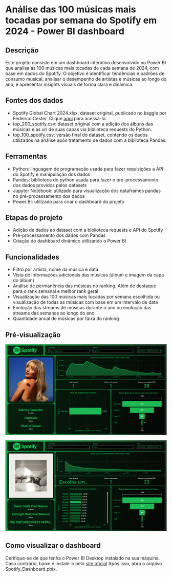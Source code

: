 # Análise das 100 músicas mais tocadas por semana do Spotify em 2024 - Power BI dashboard

## Descrição

Este projeto consiste em um dashboard interativo desenvolvido no Power BI que analisa as 100 músicas mais tocadas de cada semana de 2024, com base em dados do Spotify. O objetivo é identificar tendências e padrões de consumo musical, analisar o desempenho de artistas e músicas ao longo do ano, e apresentar insights visuais de forma clara e dinâmica.

## Fontes dos dados

- Spotify Global Chart 2024.xlsx: dataset original, publicado no kaggle por Federico Cester. Clique [aqui](https://www.kaggle.com/datasets/federicocester97/spotify-global-chart-2024) para acessá-lo.
- top_200_spotify.csv: dataset original com a adição dos álbuns das músicas e as url de suas capas via biblioteca requests do Python.
- top_100_spotify.csv: versão final do dataset, contendo os dados utilizados na análise após tratamento de dados com a biblioteca Pandas.

## Ferramentas

- Python: linguagem de programação usada para fazer requisições a API do Spotify e manipulação dos dados
- Pandas: biblioteca do python usada para fazer o pré-processamento dos dados providos pelos datasets
- Jupyter Notebook: utilizado para visualização dos dataframes pandas no pré-processamento dos dados
- Power BI: utilizado para criar o dashboard do projeto

## Etapas do projeto
- Adição de dados ao dataset com a biblioteca requests e API do Spotify
- Pré-processamento dos dados com Pandas
- Criação do dashboard dinâmico utilizando o Power BI

## Funcionalidades
- Filtro por artista, nome da música e data
- Vista de informações adicionais das músicas (álbum e imagem da capa do álbum)
- Análise de permanência das músicas no ranking. Além de destaque para o rank semanal e melhor rank geral
- Visualização das 100 músicas mais tocadas por semana escolhida ou visualização de todas as músicas com base em um intervalo de data
- Evolução das streams de músicas durante o ano ou evolução das streams das semanas ao longo do ano
- Quantidade anual de músicas por faixa do ranking

## Pré-visualização
![Dashboard Overview](./images/preview1.png)
 
![Dashboard Overview](./images/taylor.png)

## Como visualizar o dashboard
Cerifique-se de que tenha o Power BI Desktop instalado na sua máquina. Caso contrário, baixe e instale-o pelo [site oficial](https://www.microsoft.com/pt-br/power-platform/products/power-bi) Após isso, abra o arquivo Spotify_Dashboard.pbix.
